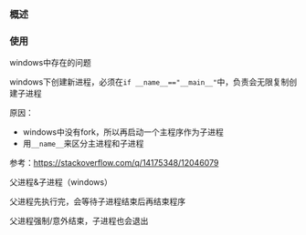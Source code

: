 ### 概述





### 使用

windows中存在的问题

windows下创建新进程，必须在`if __name__=="__main__"`中，负责会无限复制创建子进程

原因：

- windows中没有fork，所以再启动一个主程序作为子进程
- 用`__name__`来区分主进程和子进程

参考：https://stackoverflow.com/q/14175348/12046079



父进程&子进程（windows）

父进程先执行完，会等待子进程结束后再结束程序

父进程强制/意外结束，子进程也会退出